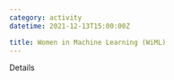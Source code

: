 ```yaml
---
category: activity
datetime: 2021-12-13T15:00:00Z

title: Women in Machine Learning (WiML)
---
```


Details
